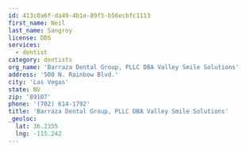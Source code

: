 ```yaml
---
id: 413c0a6f-da49-4b1e-89f5-b56ecbfc1113
first_name: Neil
last_name: Sangroy
license: DDS
services:
  - dentist
category: dentists
org_name: 'Barraza Dental Group, PLLC DBA Valley Smile Solutions'
address: '500 N. Rainbow Blvd.'
city: 'Las Vegas'
state: NV
zip: '89107'
phone: '(702) 614-1792'
title: 'Barraza Dental Group, PLLC DBA Valley Smile Solutions'
_geoloc:
  lat: 36.2355
  lng: -115.242
---
```

